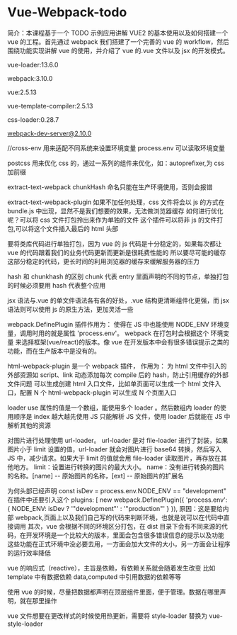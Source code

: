 # Vue-Webpack-todo

简介：本课程基于一个 TODO 示例应用讲解 VUE2 的基本使用以及如何搭建一个 vue 的工程。首先通过 webpack 我们搭建了一个完善的 vue 的 workflow，然后围绕功能实现讲解 vue 的使用，并介绍了 vue 的.vue 文件以及 jsx 的开发模式。

vue-loader:13.6.0

webpack:3.10.0

vue:2.5.13

vue-template-compiler:2.5.13

css-loader:0.28.7

webpack-dev-server@2.10.0

//cross-env 用来适配不同系统来设置环境变量
process.env 可以读取环境变量

postcss 用来优化 css 的，通过一系列的组件来优化，如：autoprefixer,为 css 加前缀

extract-text-webpack
chunkHash 命名只能在生产环境使用，否则会报错

extract-text-webpack-plugin
如果不加任何处理，css 文件将会以 js 的方式在 bundle.js 中出现，显然不是我们想要的效果，无法做浏览器缓存
如何进行优化呢？可以将 css 文件打包拎出来作为单独的文件
这个插件可以将非 js 的文件打包,可以将这个文件插入最后的 html 头部

要将类库代码进行单独打包，因为 vue 的 js 代码是十分稳定的，如果每次都让 vue 的代码跟着我们的业务代码更新而更新是很耗费性能的
所以要尽可能的缓存这部分稳定的代码，更长时间的利用浏览器的缓存来缓解服务器的压力

hash 和 chunkhash 的区别
chunk 代表 entry 里面声明的不同的节点，单独打包的时候必须要用
hash 代表整个应用

jsx 语法与.vue 的单文件语法各有各的好处，.vue 结构更清晰组件化更强，而 jsx 语法则可以使用 js 的原生方法，更加灵活一些

webpack.DefinePlugin 插件作用为：
使得在 JS 中也能使用 NODE_ENV 环境变量，调用时用的就是属性 'process.env'。
webpack 在打包时会根据这个 环境变量 来选择框架(vue/react)的版本。像 vue 在开发版本中会有很多错误提示之类的功能，而在生产版本中是没有的。

html-webpack-plugin 是一个 webpack 插件， 作用为：
为 html 文件中引入的外部资源如 script、link 动态添加每次 compile 后的 hash，防止引用缓存的外部文件问题
可以生成创建 html 入口文件，比如单页面可以生成一个 html 文件入口，配置 N 个 html-webpack-plugin 可以生成 N 个页面入口

loader
use 属性的值是一个数组，能使用多个 loader 。然后数组内 loader 的使用顺序是 index 越大越先使用
JS 只能解析 JS 文件，使用 loader 后就能在 JS 中解析其他的资源

对图片进行处理使用 url-loader。
url-loader 是对 file-loader 进行了封装，如果图片小于 limit 设置的值，url-loader 就会对图片进行 base64 转换，然后写入 JS 中，减少请求。如果大于 limit 的值就会用 file-loader 读取图片，再存放在其他地方。
limit：设置进行转换的图片的最大大小。
name：没有进行转换的图片的名称。[name] -- 原始图片的名称，[ext] -- 原始图片的扩展名

为何头部已经声明
const isDev = process.env.NODE_ENV == "development"
在插件中还要引入这个
plugins: [
new webpack.DefinePlugin({
'process.env': {
NODE_ENV: isDev ? '"development"' : '"production"'
}
}),
原因：这是要给内部 webpack,页面上以及我们自己写的代码来判断环境，也就是说可以在代码中直接调用
其次，vue 会根据不同的环境区分打包，在 dist 目录下会有不同来源的代码，在开发环境是一个比较大的版本，里面会包含很多错误信息的提示以及功能
这些功能在正式环境中没必要去用，一方面会加大文件的大小，另一方面会让程序的运行效率降低

vue 的响应式（reactive），主旨是依赖，有依赖关系就会随着发生改变
比如 template 中有数据依赖 data,computed 中引用数据的依赖等等

使用 vue 的时候，尽量把数据都声明在顶层组件里面，便于管理。数据在哪里声明，就在那里操作

vue 文件想要在更改样式的时候使用热更新，需要将 style-loader 替换为 vue-style-loader

